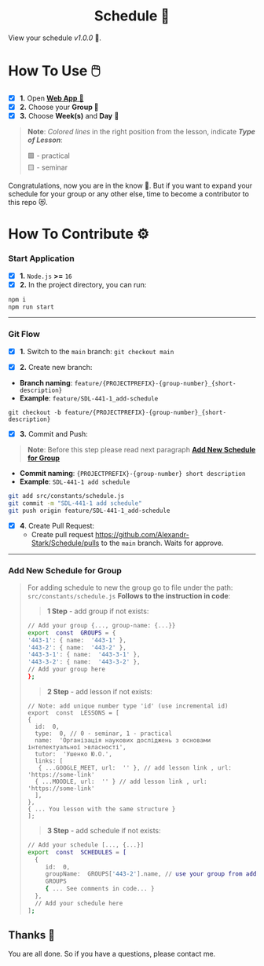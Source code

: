 <h1 align="center"> Schedule 📅</h1>

View your schedule *v1.0.0* 💾.

# How To Use 🖱️

 - [x] **1.** Open [**Web App** 🚀](https://alexandr-stark.github.io/Schedule/)
 - [x] **2.** Choose your **Group 📒**
 - [x] **3.** Choose **Week(s)** and **Day**  📅

>**Note**: *Colored lines* in the right position from the lesson, indicate ***Type of Lesson***: 
><p>🟩 - practical<br>
>🟨 - seminar</p>

Congratulations, now you are in the know 🎉. But if you want to expand your schedule for your group or any other else, time to become a contributor to this repo 😻.

# How To Contribute ⚙️

### Start Application
 - [x] **1.** `Node.js` **>=** `16`
 - [x] **2.** In the project directory, you can run:
```sh
npm i
npm run start
```
 ---
 
### Git Flow
 - [x] **1.** Switch to the `main` branch: 
   `git checkout main`
 
 - [x] **2.** Create new branch:
  
 - **Branch naming**: `feature/{PROJECTPREFIX}-{group-number}_{short-description}`
 - **Example**: `feature/SDL-441-1_add-schedule`
 
  `git checkout -b feature/{PROJECTPREFIX}-{group-number}_{short-description}`
  
 - [x] **3.** Commit and Push:
> **Note**: Before this step please read next paragraph **[Add New Schedule for Group](#add-new-schedule-for-group)**

 - **Commit naming**: `{PROJECTPREFIX}-{group-number} short description`
 - **Example**: `SDL-441-1 add schedule`

 ```sh
git add src/constants/schedule.js
git commit -m "SDL-441-1 add schedule"
git push origin feature/SDL-441-1_add-schedule
```

 - [x] **4**. Create Pull Request:
   - Create pull request https://github.com/Alexandr-Stark/Schedule/pulls to the `main` branch. Waits for approve.
 ---

### Add New Schedule for Group

> For adding schedule to new the group go to file under the path: `src/constants/schedule.js`
>**Follows to the instruction in code**:
>
>>**1 Step** - add group if not exists:
>```sh
>// Add your group {..., group-name: {...}}
>export  const  GROUPS = {
>'443-1': { name:  '443-1' },
>'443-2': { name:  '443-2' },
>'443-3-1': { name:  '443-3-1' },
>'443-3-2': { name:  '443-3-2' },
>// Add your group here
>};
>```
>>**2 Step** - add lesson if not exists:
>```sh// Add your lesson [..., {...}]
>// Note: add unique number type 'id' (use incremental id)
>export  const  LESSONS = [
>{
>   id:  0,
>   type:  0, // 0 - seminar, 1 - practical
>   name:  'Організація наукових досліджень з основами інтелектуальної >власності',
>   tutor:  'Ушенко Ю.О.',
>   links: [
>    { ...GOOGLE_MEET, url:  '' }, // add lesson link , url: 'https://some-link'
>   { ...MOODLE, url:  '' } // add lesson link , url: 'https://some-link'
>   ],
>},
>{ ... You lesson with the same structure }
>];
>```
>>**3 Step** - add schedule if not exists:
>```sh
>// Add your schedule [..., {...}]
>export  const  SCHEDULES = [
>   {
>      id:  0,
>      groupName:  GROUPS['443-2'].name, // use your group from added 
>      GROUPS
>      { ... See comments in code... }
>   },
>   // Add your schedule here
> ];
>```
 
## Thanks 🤝
You are all done. So if you have a questions, please contact me.
